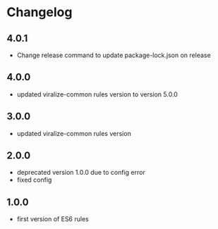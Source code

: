 # Changelog

## 4.0.1

- Change release command to update package-lock.json on release

## 4.0.0

- updated viralize-common rules version to version 5.0.0

## 3.0.0

- updated viralize-common rules version

## 2.0.0

- deprecated version 1.0.0 due to config error
- fixed config

## 1.0.0

- first version of ES6 rules
